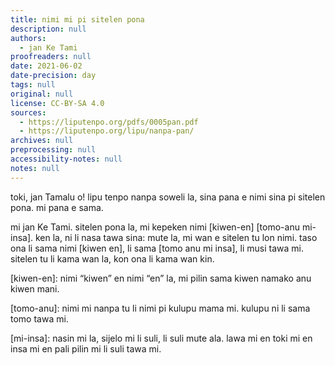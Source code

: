 ```yaml
---
title: nimi mi pi sitelen pona
description: null
authors:
  - jan Ke Tami
proofreaders: null
date: 2021-06-02
date-precision: day
tags: null
original: null
license: CC-BY-SA 4.0
sources:
  - https://liputenpo.org/pdfs/0005pan.pdf
  - https://liputenpo.org/lipu/nanpa-pan/
archives: null
preprocessing: null
accessibility-notes: null
notes: null
---
```


toki, jan Tamalu o! lipu tenpo nanpa soweli la, sina pana e nimi sina pi sitelen pona. mi pana e sama.

mi jan Ke Tami. sitelen pona la, mi kepeken nimi [kiwen-en] [tomo-anu mi-insa]. ken la, ni li nasa tawa sina: mute la, mi wan e sitelen tu lon nimi. taso ona li sama nimi [kiwen en], li sama [tomo anu mi insa], li musi tawa mi. sitelen tu li kama wan la, kon ona li kama wan kin.

[kiwen-en]\: nimi “kiwen” en nimi “en” la, mi pilin sama kiwen namako anu kiwen mani.

[tomo-anu]\: nimi mi nanpa tu li nimi pi kulupu mama mi. kulupu ni li sama tomo tawa mi.

[mi-insa]\: nasin mi la, sijelo mi li suli, li suli mute ala. lawa mi en toki mi en insa mi en pali pilin mi li suli tawa mi.